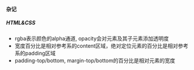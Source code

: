 #### 杂记

##### HTML&CSS
- rgba表示颜色的alpha通道, opacity会对元素及其子元素添加透明度
- 宽度百分比是相对参考系的content区域，绝对定位元素的百分比是相对参考系的padding区域
- padding-top/bottom, margin-top/bottom的百分比是相对元素的宽度
